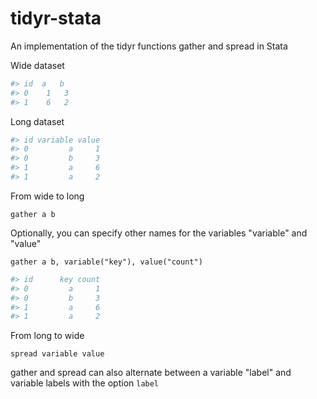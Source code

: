 tidyr-stata
===========

An implementation of the tidyr functions gather and spread in Stata



Wide dataset
```R
#> id  a   b
#> 0	1	3
#> 1	6	2
```

Long dataset
```R
#> id variable value
#> 0         a     1
#> 0         b     3
#> 1		 a     6
#> 1         a     2
```

From wide to long
```
gather a b
```

Optionally, you can specify other names for the variables "variable" and "value" 
```
gather a b, variable("key"), value("count")
```
```R
#> id 	   key count
#> 0         a     1
#> 0         b     3
#> 1		 a     6
#> 1         a     2
```


From long to wide

```
spread variable value
```

gather and spread can also alternate between a variable "label" and variable labels with the option `label`
